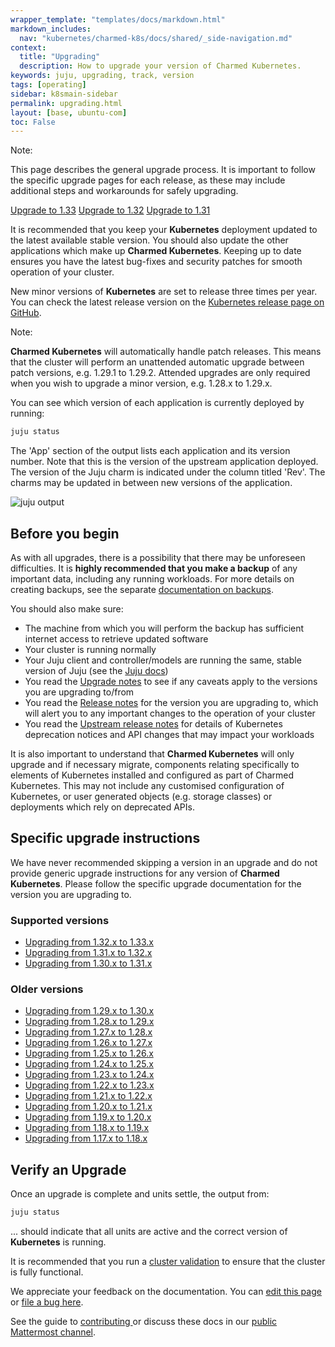 ```yaml
---
wrapper_template: "templates/docs/markdown.html"
markdown_includes:
  nav: "kubernetes/charmed-k8s/docs/shared/_side-navigation.md"
context:
  title: "Upgrading"
  description: How to upgrade your version of Charmed Kubernetes.
keywords: juju, upgrading, track, version
tags: [operating]
sidebar: k8smain-sidebar
permalink: upgrading.html
layout: [base, ubuntu-com]
toc: False
---
```


<!-- UPGRADE VERSIONS -->

<div class="p-notification--caution">
  <div markdown="1" class="p-notification__content">
    <span class="p-notification__title">Note:</span>
    <p class="p-notification__message">This page describes the general upgrade process. It is important to follow the specific upgrade pages for each release, as these may include additional steps and workarounds for safely upgrading.</p>
  </div>
  <div class="p-notification__meta">
    <div class="p-notification__actions">
      <a class='p-notification__action' href='/kubernetes/charmed-k8s/docs/1.33/upgrading'>Upgrade to 1.33</a>
      <a class='p-notification__action' href='/kubernetes/charmed-k8s/docs/1.32/upgrading'>Upgrade to 1.32</a>
      <a class='p-notification__action' href='/kubernetes/charmed-k8s/docs/1.31/upgrading'>Upgrade to 1.31</a>
    </div>
  </div>
</div>

<!-- END OF UPGRADE VERSIONS-->

It is recommended that you keep your **Kubernetes** deployment updated to the latest available stable version. You should also update the other applications which make up **Charmed Kubernetes**. Keeping up to date ensures you have the latest bug-fixes and security patches for smooth operation of your cluster.

New minor versions of **Kubernetes** are set to release three times per year. You can check the latest release version on the [Kubernetes release page on GitHub][k8s-release].

<div class="p-notification--information is-inline">
  <div markdown="1" class="p-notification__content">
    <span class="p-notification__title">Note:</span>
    <p class="p-notification__message"><strong>Charmed Kubernetes</strong> will automatically handle patch releases. This means that the cluster will perform an unattended automatic upgrade between patch versions, e.g. 1.29.1 to 1.29.2. Attended upgrades are only required when you wish to upgrade a minor version, e.g. 1.28.x to 1.29.x.</p>
  </div>
</div>

You can see which version of each application is currently deployed by running:

```bash
juju status
```

The 'App' section of the output lists each application and its version number. Note that this is the version of the upstream application deployed. The version of the Juju charm is indicated under the column titled 'Rev'. The charms may be updated in between new versions of the application.

![juju output](https://assets.ubuntu.com/v1/6691d706-CDK-010.png)

## Before you begin

As with all upgrades, there is a possibility that there may be unforeseen difficulties. It is **highly recommended that you make a backup** of any important data, including any running workloads. For more details on creating backups, see the separate [documentation on backups][backups].

You should also make sure:

-   The machine from which you will perform the backup has sufficient internet access to retrieve updated software
-   Your cluster is running normally
-   Your Juju client and controller/models are running the same, stable version of Juju (see the [Juju docs][juju-controller-upgrade])
-   You read the [Upgrade notes][notes] to see if any caveats apply to the versions you are upgrading to/from
-   You read the [Release notes][release-notes] for the version you are upgrading to, which will alert you to any important changes to the operation of your cluster
-   You read the [Upstream release notes](https://github.com/kubernetes/kubernetes/blob/master/CHANGELOG/CHANGELOG-1.29.md#deprecation) for details of Kubernetes deprecation notices and API changes that may impact your workloads

It is also important to understand that **Charmed Kubernetes** will only upgrade
and if necessary migrate, components relating specifically to elements of
Kubernetes installed and configured as part of Charmed Kubernetes.
This may not include any customised configuration of Kubernetes, or user
generated objects (e.g. storage classes) or deployments which rely on
deprecated APIs.

## Specific upgrade instructions

We have never recommended skipping a version in an upgrade and do not provide generic upgrade
instructions for any version of **Charmed Kubernetes**. Please follow the specific upgrade
documentation for the version you are upgrading to.

### Supported versions

- [Upgrading from 1.32.x to 1.33.x](/kubernetes/charmed-k8s/docs/1.33/upgrading)
- [Upgrading from 1.31.x to 1.32.x](/kubernetes/charmed-k8s/docs/1.32/upgrading)
- [Upgrading from 1.30.x to 1.31.x](/kubernetes/charmed-k8s/docs/1.31/upgrading)

### Older versions

- [Upgrading from 1.29.x to 1.30.x](/kubernetes/charmed-k8s/docs/1.30/upgrading)
- [Upgrading from 1.28.x to 1.29.x](/kubernetes/charmed-k8s/docs/1.29/upgrading)
- [Upgrading from 1.27.x to 1.28.x](/kubernetes/charmed-k8s/docs/1.28/upgrading)
- [Upgrading from 1.26.x to 1.27.x](/kubernetes/charmed-k8s/docs/1.27/upgrading)
- [Upgrading from 1.25.x to 1.26.x](/kubernetes/charmed-k8s/docs/1.26/upgrading)
- [Upgrading from 1.24.x to 1.25.x](/kubernetes/charmed-k8s/docs/1.25/upgrading)
- [Upgrading from 1.23.x to 1.24.x](/kubernetes/charmed-k8s/docs/1.24/upgrading)
- [Upgrading from 1.22.x to 1.23.x](/kubernetes/charmed-k8s/docs/1.23/upgrading)
- [Upgrading from 1.21.x to 1.22.x](/kubernetes/charmed-k8s/docs/1.22/upgrading)
- [Upgrading from 1.20.x to 1.21.x](/kubernetes/charmed-k8s/docs/1.21/upgrading)
- [Upgrading from 1.19.x to 1.20.x](/kubernetes/charmed-k8s/docs/1.20/upgrading)
- [Upgrading from 1.18.x to 1.19.x](/kubernetes/charmed-k8s/docs/1.19/upgrading)
- [Upgrading from 1.17.x to 1.18.x](/kubernetes/charmed-k8s/docs/1.18/upgrading)

<a id='verify-upgrade'> </a>

## Verify an Upgrade

Once an upgrade is complete and units settle, the output from:

```bash
juju status
```

... should indicate that all units are active and the correct version of **Kubernetes** is running.

It is recommended that you run a [cluster validation][validation] to ensure that the cluster is fully functional.


 <!--LINKS-->

[k8s-release]: https://github.com/kubernetes/kubernetes/releases
[backups]: /kubernetes/charmed-k8s/docs/backups
[release-notes]: /kubernetes/charmed-k8s/docs/release-notes
[notes]: /kubernetes/charmed-k8s/docs/upgrade-notes
[snap-channels]: https://docs.snapcraft.io/reference/channels
[blue-green]: https://martinfowler.com/bliki/BlueGreenDeployment.html
[validation]: /kubernetes/charmed-k8s/docs/validation
[supported-versions]: /kubernetes/charmed-k8s/docs/supported-versions
[inclusive-naming]: /kubernetes/charmed-k8s/docs/inclusive-naming
[juju-controller-upgrade]: https://documentation.ubuntu.com/juju/3.6/howto/manage-models/#upgrade-a-model

<!-- FEEDBACK -->
<div class="p-notification--information">
  <div class="p-notification__content">
    <p class="p-notification__message">We appreciate your feedback on the documentation. You can
    <a href="https://github.com/charmed-kubernetes/kubernetes-docs/edit/main/pages/k8s/upgrading.md" >edit this page</a>
    or
    <a href="https://github.com/charmed-kubernetes/kubernetes-docs/issues/new">file a bug here</a>.</p>
    <p>See the guide to <a href="/kubernetes/charmed-k8s/docs/how-to-contribute"> contributing </a> or discuss these docs in our <a href="https://chat.charmhub.io/charmhub/channels/kubernetes"> public Mattermost channel</a>.</p>
  </div>
</div>
